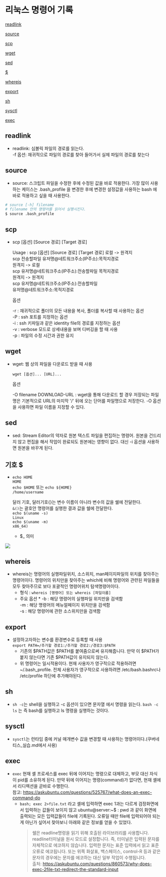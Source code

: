 # 리눅스 명령어 기록

[readlink](#readlink)

[source](#source)

[scp](#scp)

[wget](#wget)

[sed](#sed)

[\$](#기호)

[whereis](#whereis)

[export](#export)

[sh](#sh)

[sysctl](#sysctl)

[exec](#exec)

## readlink 
* readlink: 심볼릭 파일의 경로를 읽는다.    
    -f 옵션: 재귀적으로 파일의 경로를 찾아 들어가서 실제 파일의 경로를 찾는다

## source
* source: 스크립트 파일을 수정한 후에 수정된 값을 바로 적용한다. 가장 많이 사용하는 케이스는 .bash_profile 을 변경한 후에 변경한 설정값을 사용하는 bash 에 바로 적용하고 싶을 때 사용한다.
```sh
# source [-h] filename
# filename 안의 명령어를 읽어서 실행시킨다.
$ source .bash_profile
```
## scp
* scp [옵션] [Source 경로] [Target 경로]

    Usage : scp [옵션] [Source 경로] [Target 경로]
    로컬 -> 원격지      
    scp 전송할파일 유저명@네트워크주소(IP주소):목적지경로  
    원격지 -> 로컬  
    scp 유저명@네트워크주소(IP주소):전송할파일 목적지경로  
    원격지 -> 원격지   
    scp 유저명@네트워크주소(IP주소):전송할파일  
    유저명@네트워크주소:목적지경로     

    옵션

    -r : 재귀적으로 폴더의 모든 내용을 복사, 폴더를 복사할 때 사용하는 옵션  
    -P : ssh 포트를 지정하는 옵션  
    -i : ssh 키파일과 같은 identity file의 경로를 지정하는 옵션  
    -v : verbose 모드로 상세내용을 보며 디버깅을 할 때 사용  
    -p : 파일의 수정 시간과 권한 유지  

## wget
* wget: 웹 상의 파일을 다운로드 받을 때 사용

    `wget [옵션]... [URL]...`

    옵션

    -O filename DOWNLOAD-URL : wget을 통해 다운로드 할 경우 저장되는 파일명은 기본적으로 URL의 마지막 '/' 뒤에 오는 단어를 파일명으로 저장한다. -O 옵션을 사용하면 파일 이름을 지정할 수 있다.   

## sed    
* sed: Stream Editor의 약자로 원본 텍스트 파일을 편집하는 명령어. 원본을 건드리지 않고 편집을 해서 작업이 완료되도 원본에는 영향이 없다. 대신 -i 옵션을 사용하면 원본을 바꾸게 된다. 

## 기호 $
* `echo HOME`     
    `HOME`  
  `echo $HOME` 또는 `echo ${HOME}`     
    `/home/username`
  
  달러 기호, 달러기호{}는 변수 이름이 아니라 변수의 값을 쉘에 전달한다.   
  `&()`는 괄호안 명령어를 실행한 결과 값을 쉘에 전달한다.       
  `echo $(uname -s)`     
    `Linux`     
  `echo $(uname -m)`      
    `x86_64)`       
  * $_ 의미 

![](../assets/linux/$_의미.PNG)

## whereis
* whereis는 명령어의 실행파일위치, 소스위치, man페이지파일의 위치를 찾아주는 명령어이다. 명령어의 위치만을 찾아주는 which에 비해 명령어와 관련된 파일들을 모두 찾아주므로 보다 포괄적인 명령어위치 탐색명령어이다.  
    * 형식 : `whereis [명령어] 또는 whereis [파일이름]`
    * 주요 옵션
      * 
        -b : 해당 명령어의 실행파일 위치만을 검색함  
        -m : 해당 명령어의 메뉴얼페이지 위치만을 검색함  
        -s : 해당 명령어에 관한 소스위치만을 검색함  

## export
 * 설정하고자하는 변수를 환경변수로 등록할 때 사용   
    `export PATH=/추가할 경로1:/추가할 경로2:/경로3:$PATH`  
    * 기존의 $PATH값은 $PATH를 붙여줌으로써 유지해줍니다. 만약 이 $PATH가 붙지 않는다면 기존 $PATH값이 유지되지 않는다.
    * 위 명령어는 일시적용이다. 현재 사용자가 영구적으로 적용하려면 ~/.bash_profile. 전체 사용자가 영구적으로 사용하려면 /etc/bash.bashrc나 /etc/profile 하단에 추가해야된다.

## sh
* `sh -c`는 shell을 실행하고 -c 옵션이 있으면 문자열 에서 명령을 읽는다. `bash -c ls` 는 즉 bash를 실행하고 ls 명령을 실행하는 것이다. 

## sysctl 
* `sysctl`는 런타임 중에 커널 매개변수 값을 변경할 때 사용하는 명령어이다.(쿠버네티스_실습.md에서 사용)

## exec
* `exec` 현재 셸 프로세스를 exec 뒤에 이어지는 명령으로 대체하고, 부모 대신 자식이 pid를 소유하게 된다. 만약 뒤에 이어지는 명령(command)가 없다면, 현재 셸에서 리디렉션을 곧바로 수행한다.   
참고: https://askubuntu.com/questions/525767/what-does-an-exec-command-do 
  * `bash; exec 2>file.txt` 라고 셸에 입력하면 exec 1과는 다르게 검정화면에서 입력하는 값들이 보이지 않고 ubuntu@server:~$ : pwd 과 같이 화면에 출력되는 모든 입력값들이 file에 기록된다. 오류일 때만 file에 입력되어야 되는게 아닌가 싶어서 찾아보니 아래와 같은 정보를 얻을 수 있었다. 
     > 쉘은 readline명령을 읽기 위해 호출된 라이브러리를 사용합니다. readline터미널을 원시 모드로 설정합니다. 즉, 터미널은 입력된 문자를 자체적으로 에코하지 않습니다. 입력한 문자는 표준 입력에서 읽고 표준 오류로 에코됩니다. 또는 위쪽 화살표, 백스페이스, control-R 등과 같은 문자의 경우에는 문자를 에코하는 대신 일부 작업이 수행됩니다.   
    출처: https://askubuntu.com/questions/860573/why-does-exec-2file-txt-redirect-the-standard-input